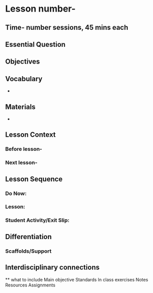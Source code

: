 # Lesson number- 
## Time- number sessions, 45 mins each
## Essential Question

## Objectives

## Vocabulary
  *
  
## Materials
  *

## Lesson Context
### Before lesson-
### Next lesson-

## Lesson Sequence
### Do Now: 
### Lesson:
### Student Activity/Exit Slip:

## Differentiation
### Scaffolds/Support

## Interdisciplinary connections



** what to include
Main objective
Standards
In class exercises
Notes
Resources
Assignments
